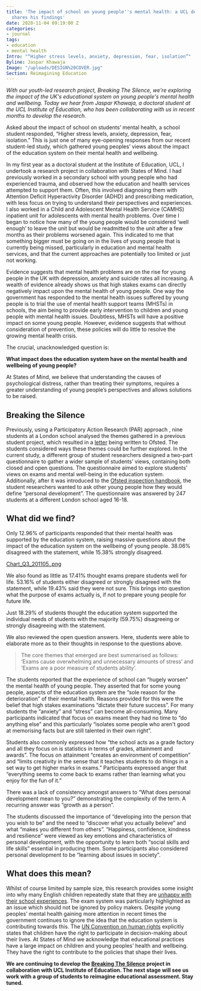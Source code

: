 ```yaml
---
title: 'The impact of school on young people''s mental health: a UCL doctoral student
  shares his findings'
date: 2020-11-04 09:19:00 Z
categories:
- journal
tags:
- education
- mental health
Intro: "“Higher stress levels, anxiety, depression, fear, isolation”"
Byline: Jaspar Khawaja
Image: "/uploads/DESIGN%20COVER.jpg"
Section: Reimagining Education
---
```


*With our youth-led research project, Breaking The Silence, we're exploring the impact of the UK's educational system on young people's mental health and wellbeing. Today we hear from Jaspar Khawaja, a doctoral student at the UCL Institute of Education, who has been collaborating with us in recent months to develop the research.* 

Asked about the impact of school on students’ mental health, a school student responded, “Higher stress levels, anxiety, depression, fear, isolation." This is just one of many eye-opening responses from our recent student-led study, which gathered young peoples’ views about the impact of the education system on their mental health and wellbeing. 

In my first year as a doctoral student at the Institute of Education, UCL, I undertook a research project in collaboration with States of Mind. I had previously worked in a secondary school with young people who had experienced trauma, and observed how the education and health services attempted to support them. Often, this involved diagnosing them with Attention Deficit Hyperactivity Disorder (ADHD) and prescribing medication, with less focus on trying to understand their perspectives and experiences. I also worked in a Child and Adolescent Mental Health Service (CAMHS) inpatient unit for adolescents with mental health problems. Over time I began to notice how many of the young people would be considered ‘well enough’ to leave the unit but would be readmitted to the unit after a few months as their problems worsened again. This indicated to me that something bigger must be going on in the lives of young people that is currently being missed, particularly in education and mental health services, and that the current approaches are potentially too limited or just not working.

Evidence suggests that mental health problems are on the rise for young people in the UK with depression, anxiety and suicide rates all increasing. A wealth of evidence already shows us that high stakes exams can directly negatively impact upon the mental health of young people.  One way the government has responded to the mental health issues suffered by young people is to trial the use of mental health support teams (MHSTs) in schools, the aim being to provide early intervention to children and young people with mental health issues. Doubtless, MHSTs will have a positive impact on some young people. However, evidence suggests that without consideration of prevention, these policies will do little to resolve the growing mental health crisis.

The crucial, unacknowledged question is:

**What impact does the education system have on the mental health and wellbeing of young people?**

At States of Mind, we believe that understanding the causes of psychological distress, rather than treating their symptoms, requires a greater understanding of young people’s perspectives and allows solutions to be raised. 

## Breaking the Silence 

Previously, using a Participatory Action Research (PAR) approach [](https://www.statesofmind.org/journal/2020/09/28/young-people-education-research.html), nine students at a London school analysed the themes gathered in a previous student project, which resulted in a [letter](https://www.statesofmind.org/journal/2020/09/16/students-ofsted-open-letter.html) being written to Ofsted. The students considered ways these themes could be further explored. In the current study, a different group of student researchers designed a two-part questionnaire to gather a wider sample of students’ views, containing both closed and open questions. The questionnaire aimed to explore students’ views on exams and mental well-being in the education system. Additionally, after it was introduced to the [Ofsted inspection handbook](https://www.gov.uk/government/publications/education-inspection-framework), the student researchers wanted to ask other young people how they would define “personal development”. The questionnaire was answered by 247 students at a different London school aged 16-18.

## What did we find?  

Only 12.96% of participants responded that their mental health was supported by the education system, raising massive questions about the impact of the education system on the wellbeing of young people. 38.06% disagreed with the statement, while 15.38% strongly disagreed.  

[Chart_Q3_201105..png](/uploads/Chart_Q3_201105/png)

We also found as little as 17.41% thought exams prepare students well for life. 53.16% of students either disagreed or strongly disagreed with the statement, while 19.43% said they were not sure. This brings into question what the purpose of exams actually is, if not to prepare young people for future life.

Just 18.29% of students thought the education system supported the individual needs of students with the majority (59.75%) disagreeing or strongly disagreeing with the statement.

We also reviewed the open question answers. Here, students were able to elaborate more as to their thoughts in response to the questions above. 

> The core themes that emerged are best summarised as follows: ‘Exams cause overwhelming and unnecessary amounts of stress’ and ‘Exams are a poor measure of students ability’.

The students reported that the experience of school can “hugely worsen” the mental health of young people. They asserted that for some young people, aspects of the education system are the “sole reason for the deterioration” of their mental health. Reasons provided for this were the belief that high stakes examinations “dictate their future success”. For many students the “anxiety” and “stress” can become all-consuming. Many participants indicated that focus on exams meant they had no time to “do anything else” and this particularly “isolates some people who aren't good at memorising facts but are still talented in their own right”.

Students also commonly expressed how “the school acts as a grade factory and all they focus on is statistics in terms of grades, attainment and awards”. The focus on attainment “creates an environment of competition” and “limits creativity in the sense that it teaches students to do things in a set way to get higher marks in exams.” Participants expressed anger that “everything seems to come back to exams rather than learning what you enjoy for the fun of it.” 

There was a lack of consistency amongst answers to “What does personal development mean to you?” demonstrating the complexity of the term. A recurring answer was “growth as a person”.

The students discussed the importance of “developing into the person that you wish to be” and the need to “discover what you actually believe” and what “makes you different from others”. “Happiness, confidence, kindness and resilience” were viewed as key emotions and characteristics of personal development, with the opportunity to learn both “social skills and life skills” essential in producing them. Some participants also considered personal development to be “learning about issues in society”. 

## What does this mean?

Whilst of course limited by sample size, this research provides some insight into why many English children repeatedly state that they are [unhappy with their school experiences](https://www.childrenssociety.org.uk/good-childhood). The exam system was particularly highlighted as an issue which should not be ignored by policy makers. Despite young peoples’ mental health gaining more attention in recent times the government continues to ignore the idea that the education system is contributing towards this. The [UN Convention on human rights](https://downloads.unicef.org.uk/wp-content/uploads/2010/05/UNCRC_PRESS200910web.pdf?_adal_sd=www.unicef.org.uk.1602242406487&_adal_ca=so%3DGoogle%26me%3Dorganic%26ca%3D(not%2520set)%26co%3D(not%2520set)%26ke%3D(not%2520set).1602242406487&_adal_cw=1602242382854.1602242406487&_adal_id=38e16028-7f98-4596-8b7d-81341ed86373.1602242383.2.1602242383.1602242383.b3c3714c-a331-41a4-848e-b6604ddfd52a.1602242406487&_ga=2.82479382.1005391929.1602242383-1858952650.1602242383) explicitly states that children have the right to participate in decision-making about their lives. At States of Mind we acknowledge that educational practices have a large impact on children and young peoples’ health and wellbeing. They have the right to contribute to the policies that shape their lives. 

**We are continuing to develop the [Breaking The Silence](https://www.statesofmind.org/journal/2020/09/16/breaking-the-silence.html) project in collaboration with UCL Institute of Education. The next stage will see us work with a group of students to reimagine educational assessment. Stay tuned.**